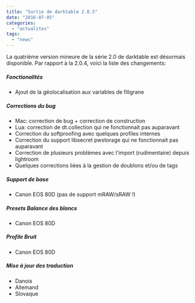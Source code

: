 ```yaml
---
title: "Sortie de darktable 2.0.5"
date: "2016-07-05"
categories: 
  - "actualites"
tags: 
  - "news"
---
```


La quatrième version mineure de la série 2.0 de darktable est désormais disponible. Par rapport à la 2.0.4, voici la liste des changements:

##### Fonctionalités

- Ajout de la géolocalisation aux variables de filigrane

##### Corrections du bug

- Mac: correction de bug + correction de construction
- Lua: correction de dt.collection qui ne fonctionnait pas auparavant
- Correction du softproofing avec quelques profiles internes
- Correction du support libsecret pwstorage qui ne fonctionnait pas auparavant
- Correction de plusieurs problèmes avec l'import (rudimentaire) depuis lightroom
- Quelques corrections liées à la gestion de doublons et/ou de tags

##### Support de base

- Canon EOS 80D (pas de support mRAW/sRAW !)

##### Presets Balance des blancs

- Canon EOS 80D

##### Profile Bruit

- Canon EOS 80D

##### Mise à jour des traduction

- Danois
- Allemand
- Slovaque
